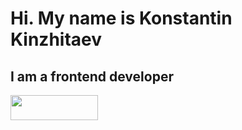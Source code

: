 # Hi. My name is Konstantin Kinzhitaev
## I am a frontend developer

<img src="https://img.shields.io/badge/HTML5-00BFFF?style=for-the-badge&logo=HTML5&logoColor=E34F26" width="140" height="40">